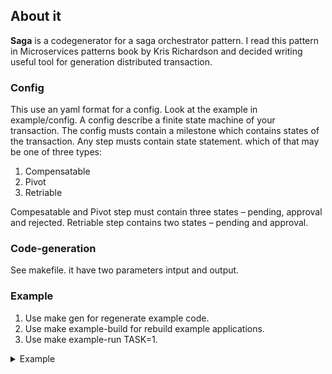 ## About it ##
<b>Saga</b> is a codegenerator for a saga orchestrator pattern.
 I read this pattern in Microservices patterns book by Kris Richardson and decided writing useful tool for generation distributed transaction.   

### Config ###
This use an yaml format for a config. Look at the example in example/config.
A config describe a finite state machine of your transaction.
The config musts contain a milestone which contains states of the transaction.
Any step musts contain state statement.
which of that may be one of three types:
1. Compensatable 
2. Pivot
3. Retriable

Compesatable and Pivot step must contain three states – pending, approval and rejected.
Retriable step contains two states – pending and approval. 

### Code-generation ###
See makefile.
it have two parameters intput and output.


### Example ###
1. Use make gen for regenerate example code.
2. Use make example-build for rebuild example applications.
3. Use  make example-run TASK=1.
<details>
  <summary>Example</summary>
Every message in loop also goes to orchestrator then come back.  
![First task](first_task.png)
```mermaid
sequenceDiagram
  autonumber
  Title: First task
  Verify consumer ->> Orchestrator:Accepted
  Orchestrator ->> Create ticket:Pending
  Create ticket -->> Orchestrator:Accepted
  Orchestrator ->> Verify card:Pending
  Verify card -->> Orchestrator:Accepted
  Orchestrator ->> Confirm ticket:Pending
  Confirm ticket -->> Orchestrator:Accepted
  Orchestrator ->> Confirm order:Pending
  Confirm order -->> Orchestrator:Accepted
```

![Second task](second_task.png)
```mermaid
sequenceDiagram
  autonumber
  Title: Second task
  Verify consumer ->> Orchestrator:Accepted
  Orchestrator ->> Create ticket:Pending
  Create ticket -->> Orchestrator:Rejected
  Orchestrator ->> Verify consumer:Rejected
  Verify consumer -->> Orchestrator:Accepted
```
![Third task](third_task.png)
```mermaid
sequenceDiagram
  autonumber
  Title: Third task
  Verify consumer ->> Orchestrator:Accepted
  Orchestrator ->> Create ticket:Pending
  Create ticket -->> Orchestrator:Accepted
  Orchestrator ->> Verify card:Pending
  Verify card -->> Orchestrator:Accepted
  Orchestrator ->> Confirm ticket:Pending
  loop Retry x3
  Confirm ticket ->> Confirm ticket:Rejected
  end
  Confirm ticket -->> Orchestrator:Accepted
  Orchestrator ->> Confirm order:Pending
  Confirm order -->> Orchestrator:Accepted
```
![Fourth task](fourth_task.png)
```mermaid
sequenceDiagram
  autonumber
  Title: Fourth task
  Verify consumer ->> Orchestrator:Accepted
  Orchestrator ->> Create ticket:Pending
  Create ticket -->> Orchestrator:Rejected
  Orchestrator ->> Verify consumer:Rejected
  loop Retry x3
  Verify consumer ->> Verify consumer:Rejected
  end
  Verify consumer -->> Orchestrator:Accepted
```
</details>
